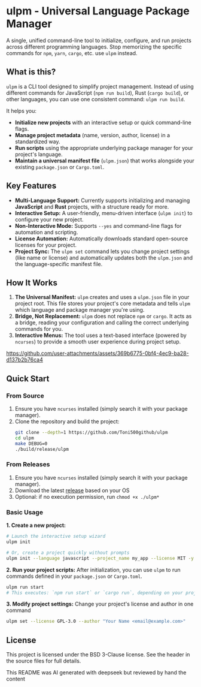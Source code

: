 # ulpm - Universal Language Package Manager

A single, unified command-line tool to initialize, configure, and run projects across different programming languages. Stop memorizing the specific commands for `npm`, `yarn`, `cargo`, etc. use `ulpm` instead.

## What is this?

`ulpm` is a CLI tool designed to simplify project management. Instead of using different commands for JavaScript (`npm run build`), Rust (`cargo build`), or other languages, you can use one consistent command: `ulpm run build`.

It helps you:
*   **Initialize new projects** with an interactive setup or quick command-line flags.
*   **Manage project metadata** (name, version, author, license) in a standardized way.
*   **Run scripts** using the appropriate underlying package manager for your project's language.
*   **Maintain a universal manifest file** (`ulpm.json`) that works alongside your existing `package.json` or `Cargo.toml`.

## Key Features

*   **Multi-Language Support:** Currently supports initializing and managing **JavaScript** and **Rust** projects, with a structure ready for more.
*   **Interactive Setup:** A user-friendly, menu-driven interface (`ulpm init`) to configure your new project.
*   **Non-Interactive Mode:** Supports `--yes` and command-line flags for automation and scripting.
*   **License Automation:** Automatically downloads standard open-source licenses for your project.
*   **Project Sync:** The `ulpm set` command lets you change project settings (like name or license) and automatically updates both the `ulpm.json` and the language-specific manifest file.

## How It Works
1. **The Universal Manifest:** `ulpm` creates and uses a `ulpm.json` file in your project root. This file stores your project's core metadata and tells `ulpm` which language and package manager you're using.
2. **Bridge, Not Replacement:** `ulpm` does not replace `npm` or `cargo`. It acts as a bridge, reading your configuration and calling the correct underlying commands for you.
3. **Interactive Menus:** The tool uses a text-based interface (powered by `ncurses`) to provide a smooth user experience during project setup.

https://github.com/user-attachments/assets/369b6775-0bf4-4ec9-ba28-d137b2b76ca4

## Quick Start

### From Source

1.  Ensure you have `ncurses` installed (simply search it with your package manager).
2.  Clone the repository and build the project:
    ```bash
    git clone --depth=1 https://github.com/Toni500github/ulpm
    cd ulpm
    make DEBUG=0
    ./build/release/ulpm
    ```

### From Releases

1.  Ensure you have `ncurses` installed (simply search it with your package manager).
2.  Download the latest [release](https://github.com/Toni500github/ulpm/releases/latest) based on your OS
3.  Optional: if no execution permission, run `chmod +x ./ulpm*`

### Basic Usage

**1. Create a new project:**
```bash
# Launch the interactive setup wizard
ulpm init

# Or, create a project quickly without prompts
ulpm init --language javascript --project_name my_app --license MIT -y
```
**2. Run your project scripts:**
After initialization, you can use `ulpm` to run commands defined in your `package.json` or `Cargo.toml`.
```bash
ulpm run start
# This executes: `npm run start` or `cargo run`, depending on your project language.
```
**3. Modify project settings:**
Change your project's license and author in one command
```bash
ulpm set --license GPL-3.0 --author "Your Name <email@example.com>"
```

## License
This project is licensed under the BSD 3-Clause license. See the header in the source files for full details.

This README was AI generated with deepseek but reviewed by hand the content
